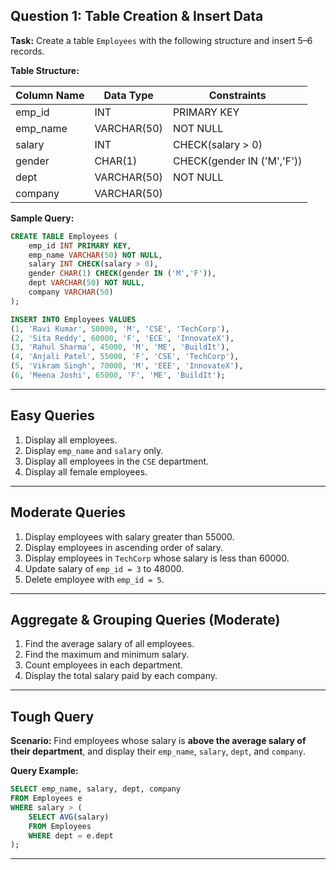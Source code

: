 


## Question 1: Table Creation & Insert Data 

**Task:** Create a table `Employees` with the following structure and insert 5–6 records.

**Table Structure:**

| Column Name | Data Type   | Constraints                |
| ----------- | ----------- | -------------------------- |
| emp_id      | INT         | PRIMARY KEY                |
| emp_name    | VARCHAR(50) | NOT NULL                   |
| salary      | INT         | CHECK(salary > 0)          |
| gender      | CHAR(1)     | CHECK(gender IN ('M','F')) |
| dept        | VARCHAR(50) | NOT NULL                   |
| company     | VARCHAR(50) |                            |

**Sample Query:**

```sql
CREATE TABLE Employees (
    emp_id INT PRIMARY KEY,
    emp_name VARCHAR(50) NOT NULL,
    salary INT CHECK(salary > 0),
    gender CHAR(1) CHECK(gender IN ('M','F')),
    dept VARCHAR(50) NOT NULL,
    company VARCHAR(50)
);

INSERT INTO Employees VALUES
(1, 'Ravi Kumar', 50000, 'M', 'CSE', 'TechCorp'),
(2, 'Sita Reddy', 60000, 'F', 'ECE', 'InnovateX'),
(3, 'Rahul Sharma', 45000, 'M', 'ME', 'BuildIt'),
(4, 'Anjali Patel', 55000, 'F', 'CSE', 'TechCorp'),
(5, 'Vikram Singh', 70000, 'M', 'EEE', 'InnovateX'),
(6, 'Meena Joshi', 65000, 'F', 'ME', 'BuildIt');
```

---

## **Easy Queries**

1. Display all employees.
2. Display `emp_name` and `salary` only.
3. Display all employees in the `CSE` department.
4. Display all female employees.

---

## **Moderate Queries**

1. Display employees with salary greater than 55000.
2. Display employees in ascending order of salary.
3. Display employees in `TechCorp` whose salary is less than 60000.
4. Update salary of `emp_id = 3` to 48000.
5. Delete employee with `emp_id = 5`.

---

## **Aggregate & Grouping Queries (Moderate)**

1. Find the average salary of all employees.
2. Find the maximum and minimum salary.
3. Count employees in each department.
4. Display the total salary paid by each company.

---

## **Tough Query**

**Scenario:** Find employees whose salary is **above the average salary of their department**, and display their `emp_name`, `salary`, `dept`, and `company`.

**Query Example:**

```sql
SELECT emp_name, salary, dept, company
FROM Employees e
WHERE salary > (
    SELECT AVG(salary)
    FROM Employees
    WHERE dept = e.dept
);
```

---


